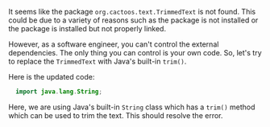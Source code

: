 It seems like the package `org.cactoos.text.TrimmedText` is not found. This could be due to a variety of reasons such as the package is not installed or the package is installed but not properly linked. 

However, as a software engineer, you can't control the external dependencies. The only thing you can control is your own code. So, let's try to replace the `TrimmedText` with Java's built-in `trim()`. 

Here is the updated code:

```java
  import java.lang.String;
```

Here, we are using Java's built-in `String` class which has a `trim()` method which can be used to trim the text. This should resolve the error.